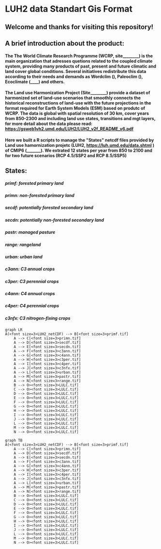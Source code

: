# LUH2 data Standart Gis Format

## Welcome and thanks for visiting this repository!

## A brief introduction about the product:
#### The The World Climate Research Programme (WCRP, site________) is the main organization that adresses quetions related to the coupled climate system, providing many products of past, present and future climatic and land cover global conditions. Several initiatives redistribute this data according to their needs and demands as Wordclim (______), Paleoclim (______), Ecoclimate (____) and others.

#### The Land use Harmonization Project (Site________) provide a dataset of harmonized set of land-use scenarios that smoothly connects the historical reconstructions of land-use with the future projections in the format required for Earth System Models (ESM) based on produtc of WCRP. The data is global with spatial resolution of 30 km, cover years from 850-2300 and including land use states, transitions and mgt layers, for more detail about the data please read: https://gsweb1vh2.umd.edu/LUH2/LUH2_v2f_README_v6.pdf 

#### Here we built a R scripts to manage the "States" netcdf files provided by Land use hamornization projetc (LUH2, https://luh.umd.edu/data.shtml ) of CMIP6 (_______). We extrated 12 states per year from 850 to 2100 and for two future scenarios (RCP 4.5/SSP2 and RCP 8.5/SSP5) 

## States:
##### primf: forested primary land
##### primn: non-forested primary land
##### secdf: potentially forested secondary land
##### secdn: potentially non-forested secondary land
##### pastr: managed pasture
##### range: rangeland
##### urban: urban land
##### c3ann: C3 annual crops
##### c3per: C3 perennial crops
##### c4ann: C4 annual crops
##### c4per: C4 perennial crops
##### c3nfx: C3 nitrogen-fixing crops

















```mermaid
graph LR
A(<font size=3>LUH2_netCDF) --> B[<font size=3>primf.tif]
    A --> C[<font size=3>primn.tif]
    A --> D[<font size=3>secdf.tif]
    A --> E[<font size=3>secdn.tif]
    A --> F[<font size=3>c3ann.tif]
    A --> G[<font size=3>c4ann.tif]
    A --> H[<font size=3>c3per.tif]
    A --> I[<font size=3>c4per.tif]
    A --> J[<font size=3>c3nfx.tif]
    A --> L[<font size=3>urban.tif]
    A --> M[<font size=3>pastr.tif]
    A --> N[<font size=3>range.tif]
    B --> O><font size=3>LULC.tif]
    C --> O><font size=3>LULC.tif]
    D --> O><font size=3>LULC.tif]
    E --> O><font size=3>LULC.tif]
    F --> O><font size=3>LULC.tif]
    G --> O><font size=3>LULC.tif]
    H --> O><font size=3>LULC.tif]
    I --> O><font size=3>LULC.tif]
    J --> O><font size=3>LULC.tif]
    L --> O><font size=3>LULC.tif]
    M --> O><font size=3>LULC.tif]
    N --> O><font size=3>LULC.tif]
```



```mermaid
graph TB
A(<font size=3>LUH2_netCDF) --> B[<font size=3>primf.tif]
    A --> C[<font size=3>primn.tif]
    A --> D[<font size=3>secdf.tif]
    A --> E[<font size=3>secdn.tif]
    A --> F[<font size=3>c3ann.tif]
    A --> G[<font size=3>c4ann.tif]
    A --> H[<font size=3>c3per.tif]
    A --> I[<font size=3>c4per.tif]
    A --> J[<font size=3>c3nfx.tif]
    A --> L[<font size=3>urban.tif]
    A --> M[<font size=3>pastr.tif]
    A --> N[<font size=3>range.tif]
    B --> O><font size=3>LULC.tif]
    C --> O><font size=3>LULC.tif]
    D --> O><font size=3>LULC.tif]
    E --> O><font size=3>LULC.tif]
    F --> O><font size=3>LULC.tif]
    G --> O><font size=3>LULC.tif]
    H --> O><font size=3>LULC.tif]
    I --> O><font size=3>LULC.tif]
    J --> O><font size=3>LULC.tif]
    L --> O><font size=3>LULC.tif]
    M --> O><font size=3>LULC.tif]
    N --> O><font size=3>LULC.tif]
```



